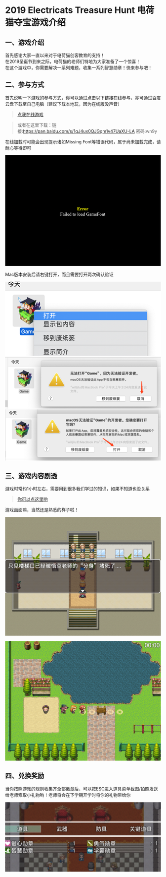# 2019 Electricats Treasure Hunt 电荷猫夺宝游戏介绍
## 一、游戏介绍
首先感谢大家一直以来对于电荷猫创客教育的支持！  
在2019圣诞节到来之际，电荷猫的老师们特地为大家准备了一个惊喜！  
在这个游戏中，你需要解决一系列难题，收集一系列智慧勋章！快来参与吧！  
## 二、参与方式
首先说明一下游戏的参与方式，你可以通过点击以下链接在线参与，亦可通过百度云盘下载至自己电脑（建议下载本地玩，因为在线版没声音）  
>[点我在线游戏](https://electricats.github.io/2019game/)  

>或者在这里下载：链接:https://pan.baidu.com/s/1qJ4ux0QJGqm1v47UaXU-LA  密码:wn9y 

在线加载时可能会出现提示诸如Missing Font等错误代码，属于尚未加载完成，请耐心等待即可  

![错误信息](https://github.com/electricats/2019game/blob/master/123.png?raw=true)  

Mac版本安装后请右键打开，而且需要打开两次确认验证  

![右键打开](https://github.com/electricats/2019game/blob/master/223.jpg?raw=true)
![点击取消](https://github.com/electricats/2019game/blob/master/124.jpg?raw=true)
![二次确认](https://github.com/electricats/2019game/blob/master/333.jpg?raw=true)



## 三、游戏内容剧透  
  游戏时常约1小时左右，需要用到很多我们学过的知识，如果不知道也没关系  
  >[你可以点这里哟](https://baidu.com)  
    
    
  游戏画面嘛，当然还是熟悉的样子啦！ 
  
  ![游戏画面](https://github.com/electricats/2019game/blob/master/333.png?raw=true)    
  
  ![游戏画面2](https://github.com/electricats/2019game/blob/master/223.png?raw=true)    
  
  ## 四、兑换奖励
  当你按照游戏的规则收集齐全部徽章后，可以按ESC进入道具菜单截图/拍照发送给老师索取小礼物哟！老师将会在下学期开学时将你的礼物带给你  
  
  ![截图样例](https://github.com/electricats/2019game/blob/master/240411576262332_.pic_hd.jpg?raw=true)
